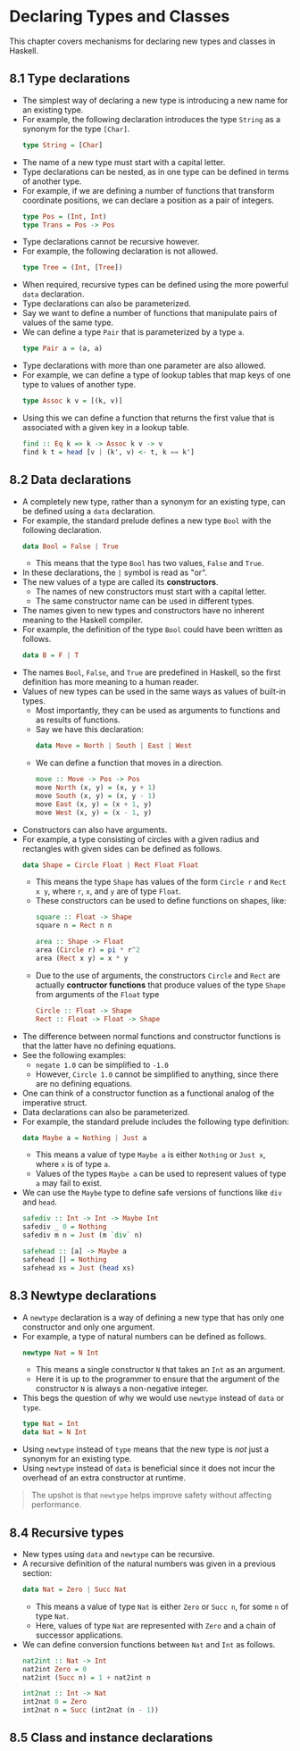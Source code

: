 # Declaring Types and Classes
This chapter covers mechanisms for declaring new types and classes in Haskell.
## 8.1 Type declarations
- The simplest way of declaring a new type is introducing a new name for an existing type.
- For example, the following declaration introduces the type `String` as a synonym for the type `[Char]`.
  ```haskell
  type String = [Char]
  ```
- The name of a new type must start with a capital letter.
- Type declarations can be nested, as in one type can be defined in terms of another type.
- For example, if we are defining a number of functions that transform coordinate positions, we can declare a position as a pair of integers.
    ```haskell
    type Pos = (Int, Int)
    type Trans = Pos -> Pos
    ```
- Type declarations cannot be recursive however.
- For example, the following declaration is not allowed.
  ```haskell
  type Tree = (Int, [Tree])
  ```
- When required, recursive types can be defined using the more powerful `data` declaration.
- Type declarations can also be parameterized.
- Say we want to define a number of functions that manipulate pairs of values of the same type.
- We can define a type `Pair` that is parameterized by a type `a`.
  ```haskell
  type Pair a = (a, a)
  ```
- Type declarations with more than one parameter are also allowed.
- For example, we can define a type of lookup tables that map keys of one type to values of another type.
  ```haskell
  type Assoc k v = [(k, v)]
  ```
- Using this we can define a function that returns the first value that is associated with a given key in a lookup table.
  ```haskell
  find :: Eq k => k -> Assoc k v -> v
  find k t = head [v | (k', v) <- t, k == k']
  ```
## 8.2 Data declarations
- A completely new type, rather than a synonym for an existing type, can be defined using a `data` declaration.
- For example, the standard prelude defines a new type `Bool` with the following declaration.
  ```haskell
  data Bool = False | True
  ```
  - This means that the type `Bool` has two values, `False` and `True`.
- In these declarations, the `|` symbol is read as "or".
- The new values of a type are called its **constructors**.
    - The names of new constructors must start with a capital letter.
    - The same constructor name can be used in different types.
- The names given to new types and constructors have no inherent meaning to the Haskell compiler.
- For example, the definition of the type `Bool` could have been written as follows.
  ```haskell
  data B = F | T
  ```
- The names `Bool`, `False`, and `True` are predefined in Haskell, so the first definition has more meaning to a human reader.
- Values of new types can be used in the same ways as values of built-in types.
    - Most importantly, they can be used as arguments to functions and as results of functions.
    - Say we have this declaration:
        ```haskell
        data Move = North | South | East | West
        ```
    - We can define a function that moves in a direction.
        ```haskell
        move :: Move -> Pos -> Pos
        move North (x, y) = (x, y + 1)
        move South (x, y) = (x, y - 1)
        move East (x, y) = (x + 1, y)
        move West (x, y) = (x - 1, y)
        ```
- Constructors can also have arguments.
- For example, a type consisting of circles with a given radius and rectangles with given sides can be defined as follows.
  ```haskell
  data Shape = Circle Float | Rect Float Float
  ```
    - This means the type `Shape` has values of the form `Circle r` and `Rect x y`, where `r`, `x`, and `y` are of type `Float`.
    - These constructors can be used to define functions on shapes, like:
        ```haskell
        square :: Float -> Shape
        square n = Rect n n
        ```
        ```haskell
        area :: Shape -> Float
        area (Circle r) = pi * r^2
        area (Rect x y) = x * y
        ```
    - Due to the use of arguments, the constructors `Circle` and `Rect` are actually **contructor functions** that produce values of the type `Shape` from arguments of the `Float` type
        ```haskell
        Circle :: Float -> Shape
        Rect :: Float -> Float -> Shape
        ```
- The difference between normal functions and constructor functions is that the latter have no defining equations.
- See the following examples:
    - `negate 1.0` can be simplified to `-1.0`
    - However, `Circle 1.0` cannot be simplified to anything, since there are no defining equations.
- One can think of a constructor function as a functional analog of the imperative struct.
- Data declarations can also be parameterized.
- For example, the standard prelude includes the following type definition:
    ```haskell
    data Maybe a = Nothing | Just a
    ```
    - This means a value of type `Maybe a` is either `Nothing` or `Just x`, where `x` is of type `a`.
    - Values of the types `Maybe a` can be used to represent values of type `a` may fail to exist.
- We can use the `Maybe` type to define safe versions of functions like `div` and `head`.
    ```haskell
    safediv :: Int -> Int -> Maybe Int
    safediv _ 0 = Nothing
    safediv m n = Just (m `div` n)
    ```
    ```haskell
    safehead :: [a] -> Maybe a
    safehead [] = Nothing
    safehead xs = Just (head xs)
    ```
## 8.3 Newtype declarations
- A `newtype` declaration is a way of defining a new type that has only one constructor and only one argument.
- For example, a type of natural numbers can be defined as follows.
  ```haskell
  newtype Nat = N Int
  ```
  - This means a single constructor `N` that takes an `Int` as an argument.
  - Here it is up to the programmer to ensure that the argument of the constructor `N` is always a non-negative integer.
- This begs the question of why we would use `newtype` instead of `data` or `type`.
    ```haskell
    type Nat = Int
    data Nat = N Int
    ```
- Using `newtype` instead of `type` means that the new type is *not* just a synonym for an existing type.
- Using `newtype` instead of `data` is beneficial since it does not incur the overhead of an extra constructor at runtime.
> The upshot is that `newtype` helps improve safety without affecting performance.
## 8.4 Recursive types
- New types using `data` and `newtype` can be recursive.
- A recursive definition of the natural numbers was given in a previous section:
    ```haskell
    data Nat = Zero | Succ Nat
    ```
    - This means a value of type `Nat` is either `Zero` or `Succ n`, for some `n` of type `Nat`.
    - Here, values of type `Nat` are represented with `Zero` and a chain of successor applications.
- We can define conversion functions between `Nat` and `Int` as follows.
    ```haskell
    nat2int :: Nat -> Int
    nat2int Zero = 0
    nat2int (Succ n) = 1 + nat2int n
    ```
    ```haskell
    int2nat :: Int -> Nat
    int2nat 0 = Zero
    int2nat n = Succ (int2nat (n - 1))
    ```
## 8.5 Class and instance declarations
